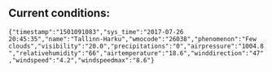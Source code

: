 ## Current conditions: 
 ``` {"timestamp":"1501091083","sys_time":"2017-07-26 20:45:35","name":"Tallinn-Harku","wmocode":"26038","phenomenon":"Few clouds","visibility":"20.0","precipitations":"0","airpressure":"1004.8","relativehumidity":"66","airtemperature":"18.6","winddirection":"47","windspeed":"4.2","windspeedmax":"8.6"} ```
